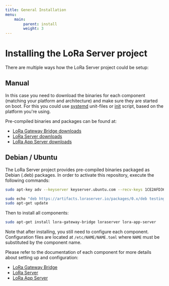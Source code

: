 ```yaml
---
title: General Installation
menu:
    main:
        parent: install
        weight: 3
---
```


# Installing the LoRa Server project

There are multiple ways how the LoRa Server project could be setup:

## Manual

In this case you need to download the binaries for each component (matching
your platform and architecture) and make sure they are started on boot.
For this you could use [systemd](https://en.wikipedia.org/wiki/Systemd)
unit-files or [init](https://en.wikipedia.org/wiki/Init) script, based
on the platform you're using.

Pre-compiled binaries and packages can be found at:

* [LoRa Gateway Bridge downloads](/lora-gateway-bridge/overview/downloads/)
* [LoRa Server downloads](/loraserver/overview/downloads/)
* [LoRa App Server downloads](/lora-app-server/overview/downloads/)

## Debian / Ubuntu

The LoRa Server project provides pre-compiled binaries packaged as Debian (.deb)
packages. In order to activate this repository, execute the following
commands:

```bash
sudo apt-key adv --keyserver keyserver.ubuntu.com --recv-keys 1CE2AFD36DBCCA00

sudo echo "deb https://artifacts.loraserver.io/packages/0.x/deb testing main" | sudo tee /etc/apt/sources.list.d/loraserver.list
sudo apt-get update
```

Then to install all components:

```bash
sudo apt-get install lora-gateway-bridge loraserver lora-app-server
```

Note that after installing, you still need to configure each component.
Configuration files are located at `/etc/NAME/NAME.toml` where `NAME` must 
be substituted by the component name.

Please refer to the documentation of each component for more details about
setting up and configuration:

* [LoRa Gateway Bridge](/lora-gateway-bridge/)
* [LoRa Server](/loraserver/)
* [LoRa App Server](/lora-app-server/)

